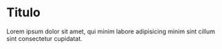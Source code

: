 # Titulo 

Lorem ipsum dolor sit amet, qui minim labore adipisicing minim sint cillum sint consectetur cupidatat.

